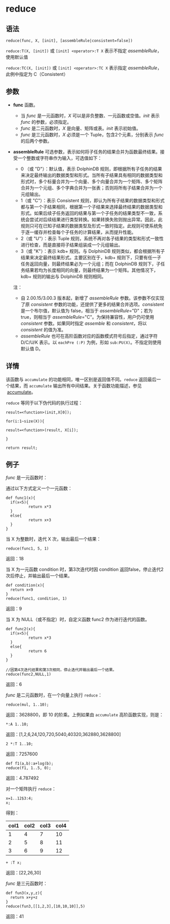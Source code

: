 # reduce

## 语法

`reduce(func, X, [init], [assembleRule|consistent=false])`

`reduce:T(X, [init])` 或 `[init] <operator>:T X`
表示不指定 *assembleRule*，使用默认值

`reduce:TC(X, [init])` 或 `[init] <operator>:TC X`
表示指定 *assembleRule*，此例中指定为 C（Consistent）

## 参数

* **func** 函数。
  + 当 *func* 是一元函数时，*X*
    可以是非负整数、一元函数或空值。*init* 表示 *func* 的参数，必须指定。
  + *func* 是二元函数时，*X* 是向量、矩阵或表。*init*
    表示初始值。
  + *func* 是三元函数时，*X* 必须是一个
    Tuple，包含2个元素，分别表示 *func* 的后两个参数。
* **assembleRule** 可选参数，表示如何将子任务的结果合并为函数最终结果。接受一个整数或字符串作为输入，可选值如下：
  + 0 （或 "D"）：默认值，表示 DolphinDB
    规则，即根据所有子任务的结果来决定最终输出的数据类型和形式。当所有子结果具有相同的数据类型和形式时，多个标量合并为一个向量、多个向量合并为一个矩阵、多个矩阵合并为一个元组、多个字典合并为一张表；否则将所有子结果合并为一个元组输出。
  + 1（或 "C"）：表示 Consistent
    规则，即认为所有子结果的数据类型和形式都与第一个子结果相同，根据第一个子结果来选择最终结果的数据类型和形式。如果后续子任务返回的结果与第一个子任务的结果类型不一致，系统会尝试对后续结果进行类型转换。如果转换失败则抛出异常。因此，此规则只可在已知子结果的数据类型及形式一致时指定。此规则可使系统免于逐一缓存并检查每个子任务的计算结果，从而提升性能。
  + 2（或 "U"）：表示 Tuple 规则，系统不再对各子结果的类型和形式一致性进行检查，而是直接将子结果组装成一个元组输出。
  + 3（或 "K"）：表示 kdb+ 规则。与 DolphinDB 规则类似，都会根据所有子结果来决定最终结果形式。主要区别在于，kdb+
    规则下，只要有任一子任务返回向量，则最终结果必为一个元组；而在 DolphinDB
    规则下，子任务结果若均为长度相同的向量，则最终结果为一个矩阵。其他情况下，kdb+ 规则的输出与 DolphinDB 规则相同。

  注：
  + 自 2.00.15/3.00.3 版本起，新增了
    *assembleRule* 参数。该参数不仅实现了原 *consistent*
    参数的功能，还提供了更多的结果合并选项。*consistent* 是一个布尔值，默认值为 false，相当于
    *assembleRule*="D"；若为 true，则相当于
    *assembleRule*="C"。为保持兼容性，用户仍可使用 *consistent* 参数。如果同时指定
    *assemble* 和 *consistent*，将以 *consistent*
    的值为准。
  + *assembleRule* 也可在高阶函数对应的函数模式符号后指定，通过字符 D/C/U/K 表示。以
    `eachPre (:P)` 为例，形如
    `sub:PU(X)`。不指定则使用默认值 D。

## 详情

该函数与 `accumulate`
的功能相同，唯一区别是返回值不同。`reduce` 返回最后一个结果，而 `accumulate`
输出所有中间结果。关于函数功能描述，参见  [accumulate](accumulate.md)。

`reduce` 等同于以下伪代码的执行过程：

```
result=<function>(init,X[0]);

for(i:1~size(X)){

result=<function>(result, X[i]);

}

return result;
```

## 例子

*func* 是一元函数时：

通过以下方式定义一个一元函数：

```
def func1(x){
  if(x<5){
          return x*3
  }
  else{
          return x+3
  }
}
```

当 X 为整数时，迭代 X 次，输出最后一个结果：

```
reduce(func1, 5, 1)
```

返回：18

当 X 为一元函数 condition 时，第3次迭代时因 condition 返回false，停止迭代2次后停止，并输出最后一个结果。

```
def condition(x){
  return x<9
}
reduce(func1, condition, 1)
```

返回：9

当 X 为 NULL（或不指定）时，自定义函数 func2 作为进行迭代的函数。

```
def func2(x){
  if(x<5){
          return x*3
  }
  else{
          return 6
  }
}

//因第4次迭代结果和第3次相同，停止迭代并输出最后一个结果。
reduce(func2,NULL,1)
```

返回：6

*func* 是二元函数时，在一个向量上执行 `reduce`：

```
reduce(mul, 1..10);
```

返回：3628800，即 10 的阶乘。上例如果由 `accumulate` 高阶函数实现，则是：

```
*:A 1..10;
```

返回：[1,2,6,24,120,720,5040,40320,362880,3628800]

```
2 *:T 1..10;
```

返回：7257600

```
def f1(a,b):a+log(b);
reduce(f1, 1..5, 0);
```

返回：4.787492

对一个矩阵执行 `reduce`：

```
x=1..12$3:4;
x;
```

得到：

| col1 | col2 | col3 | col4 |
| --- | --- | --- | --- |
| 1 | 4 | 7 | 10 |
| 2 | 5 | 8 | 11 |
| 3 | 6 | 9 | 12 |

```
+ :T x;
```

返回：[22,26,30]

*func* 是三元函数时：

```
def fun3(x,y,z){
  return x+y+z
}
reduce(fun3,[[1,2,3],[10,10,10]],5)
```

返回：41

